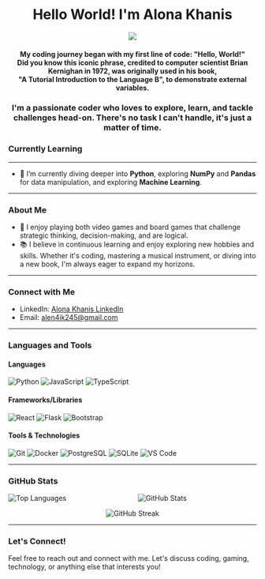<h1 align="center">Hello World! I'm Alona Khanis</h1>

<p align="center">
  <img src="https://media1.tenor.com/m/kxZgL7zPf0EAAAAC/hello-world-seytonic.gif">
</p>

<h4 align="center">My coding journey began with my first line of code: "Hello, World!"<br /> Did you know this iconic phrase, credited to computer scientist Brian Kernighan in 1972, was originally used in his book,<br /> "A Tutorial Introduction to the Language B", to demonstrate external variables.</h4>

<h3 align="center">I'm a passionate coder who loves to explore, learn, and tackle challenges head-on. There's no task I can't handle, it's just a matter of time.</h3>

### Currently Learning

---

- 🌱 I’m currently diving deeper into **Python**, exploring **NumPy** and **Pandas** for data manipulation, and exploring **Machine Learning**.

---

### About Me

- 🎲 I enjoy playing both video games and board games that challenge strategic thinking, decision-making, and are logical.
- 📚 I believe in continuous learning and enjoy exploring new hobbies and skills. Whether it's coding, mastering a musical instrument, or diving into a new book, I'm always eager to expand my horizons.

---


### Connect with Me

- LinkedIn: [Alona Khanis LinkedIn](https://www.linkedin.com/in/alona-khanis-585a20302/)
- Email: alen4ik245@gmail.com

---

### Languages and Tools

#### Languages

![Python](https://img.shields.io/badge/-Python-blue?style=flat-square&logo=python&logoColor=white)
![JavaScript](https://img.shields.io/badge/-JavaScript-yellow?style=flat-square&logo=javascript&logoColor=white)
![TypeScript](https://img.shields.io/badge/-TypeScript-blue?style=flat-square&logo=typescript&logoColor=white)

#### Frameworks/Libraries

![React](https://img.shields.io/badge/-React-blue?style=flat-square&logo=react&logoColor=white)
![Flask](https://img.shields.io/badge/-Flask-black?style=flat-square&logo=flask&logoColor=white)
![Bootstrap](https://img.shields.io/badge/-Bootstrap-purple?style=flat-square&logo=bootstrap&logoColor=white)

#### Tools & Technologies

![Git](https://img.shields.io/badge/-Git-black?style=flat-square&logo=git&logoColor=white)
![Docker](https://img.shields.io/badge/-Docker-blue?style=flat-square&logo=docker&logoColor=white)
![PostgreSQL](https://img.shields.io/badge/-PostgreSQL-blue?style=flat-square&logo=postgresql&logoColor=white)
![SQLite](https://img.shields.io/badge/-SQLite-blue?style=flat-square&logo=sqlite&logoColor=white)
![VS Code](https://img.shields.io/badge/-VS%20Code-blue?style=flat-square&logo=visual-studio-code&logoColor=white)

---

### GitHub Stats

<p align="center">
  <img align="left" src="https://github-readme-stats.vercel.app/api/top-langs/?username=alenakhanis&layout=compact&hide=html" alt="Top Languages">
  <img align="center" src="https://github-readme-stats.vercel.app/api?username=alenakhanis&show_icons=true&line_height=27" alt="GitHub Stats">
</p>

<p align="center">
  <img src="https://github-readme-streak-stats.herokuapp.com/?user=alenakhanis" alt="GitHub Streak">
</p>

---

### Let's Connect!

Feel free to reach out and connect with me. Let's discuss coding, gaming, technology, or anything else that interests you!
